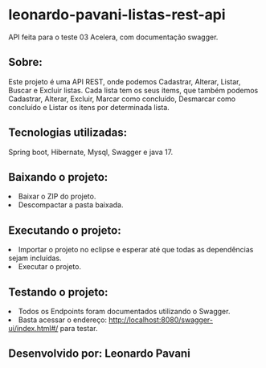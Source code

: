 # leonardo-pavani-listas-rest-api
API feita para o teste 03 Acelera, com documentação swagger.

## Sobre:
Este projeto é uma API REST, onde podemos Cadastrar, Alterar, Listar, Buscar e Excluir listas. Cada lista tem os seus items, que também podemos Cadastrar, Alterar, Excluir, Marcar como concluído, Desmarcar como concluído e Listar os itens por determinada lista.

## Tecnologias utilizadas:
Spring boot, Hibernate, Mysql, Swagger e java 17.

## Baixando o projeto:
<li>Baixar o ZIP do projeto.</li>
<li>Descompactar a pasta baixada.</li>

## Executando o projeto:
<li>Importar o projeto no eclipse e esperar até que todas as dependências sejam incluídas.</li>
<li>Executar o projeto.</li>

## Testando o projeto:
<li>Todos os Endpoints foram documentados utilizando o Swagger. </li>
<li>Basta acessar o endereço: <a href="http://localhost:8080/swagger-ui/index.html#/">http://localhost:8080/swagger-ui/index.html#/</a> para testar.</li>

## Desenvolvido por: Leonardo Pavani
